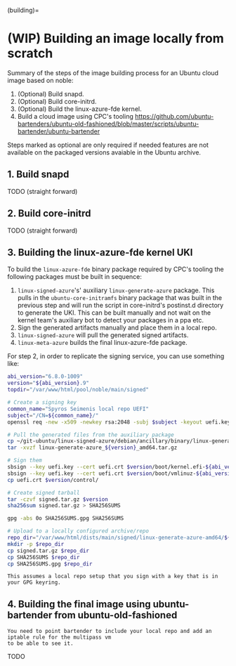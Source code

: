 (building)=
# (WIP) Building an image locally from scratch

Summary of the steps of the image building process for an Ubuntu cloud image based on noble:
1. (Optional) Build snapd.
2. (Optional) Build core-initrd.
3. (Optional) Build the linux-azure-fde kernel.
4. Build a cloud image using CPC's tooling https://github.com/ubuntu-bartenders/ubuntu-old-fashioned/blob/master/scripts/ubuntu-bartender/ubuntu-bartender

Steps marked as optional are only required if needed features are not available on the packaged
versions avaiable in the Ubuntu archive.

## 1. Build snapd
TODO (straight forward)

## 2. Build core-initrd
TODO (straight forward)

## 3. Building the linux-azure-fde kernel UKI

To build the `linux-azure-fde` binary package required by CPC's tooling the following packages must be built in sequence:
1. `linux-signed-azure`'s' auxiliary `linux-generate-azure` package. This pulls in the `ubuntu-core-initramfs` binary
package that was built in the previous step and will run the script in core-initrd's postinst.d directory to generate the UKI.
This can be built manually and not wait on the kernel team's auxiliary bot to detect your packages in a ppa etc.
2. Sign the generated artifacts manually and place them in a local repo.
3. `linux-signed-azure` will pull the generated signed artifacts.
4. `linux-meta-azure` builds the final linux-azure-fde package.

For step 2, in order to replicate the signing service, you can use something like:
```bash
abi_version="6.8.0-1009"
version="${abi_version}.9"
topdir="/var/www/html/pool/noble/main/signed"

# Create a signing key
common_name="Spyros Seimenis local repo UEFI"
subject="/CN=${common_name}/"
openssl req -new -x509 -newkey rsa:2048 -subj $subject -keyout uefi.key -out uefi.crt -days 3650 -nodes -sha256

# Pull the generated files from the auxiliary package
cp ~/git-ubuntu/linux-signed-azure/debian/ancillary/binary/linux-generate-azure_${version}_amd64.tar.gz .
tar -xvzf linux-generate-azure_${version}_amd64.tar.gz

# Sign them
sbsign --key uefi.key --cert uefi.crt $version/boot/kernel.efi-${abi_version}-azure.efi
sbsign --key uefi.key --cert uefi.crt $version/boot/vmlinuz-${abi_version}-azure.efi
cp uefi.crt $version/control/

# Create signed tarball
tar -czvf signed.tar.gz $version
sha256sum signed.tar.gz > SHA256SUMS

gpg -abs 0o SHA256SUMS.gpg SHA256SUMS

# Upload to a locally configured archive/repo
repo_dir="/var/www/html/dists/main/signed/linux-generate-azure-amd64/${version}"
mkdir -p $repo_dir
cp signed.tar.gz $repo_dir
cp SHA256SUMS $repo_dir
cp SHA256SUMS.gpg $repo_dir
```

```{note}
This assumes a local repo setup that you sign with a key that is in your GPG keyring.
```

## 4. Building the final image using ubuntu-bartender from ubuntu-old-fashioned
```{note}
You need to point bartender to include your local repo and add an iptable rule for the multipass vm
to be able to see it.
```
TODO
